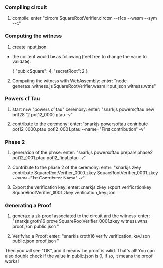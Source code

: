 ### Compiling circuit

1. compile:
   enter "circom SquareRootVerifier.circom --r1cs --wasm --sym --c"

### Computing the witness

1. create input.json:

- the content would be as following (feel free to change the value to validate):

  {
  "publicSquare": 4,
  "secretRoot": 2
  }

2. Computing the witness with WebAssembly:
   enter: "node generate_witness.js SquareRootVerifier.wasm input.json witness.wtns"

### Powers of Tau

1. start new "powers of tau" ceremony:
   enter: "snarkjs powersoftau new bn128 12 pot12_0000.ptau -v"

2. contribute to the ceremony:
   enter: "snarkjs powersoftau contribute pot12_0000.ptau pot12_0001.ptau --name="First contribution" -v"

### Phase 2

1. generation of the phase:
   enter: "snarkjs powersoftau prepare phase2 pot12_0001.ptau pot12_final.ptau -v"

2. Contribute to the phase 2 of the ceremony:
   enter: "snarkjs zkey contribute SquareRootVerifier_0000.zkey SquareRootVerifier_0001.zkey --name="1st Contributor Name" -v"

3. Export the verification key:
   enter: snarkjs zkey export verificationkey SquareRootVerifier_0001.zkey verification_key.json

### Generating a Proof

1. generate a zk-proof associated to the circuit and the witness:
   enter: "snarkjs groth16 prove SquareRootVerifier_0001.zkey witness.wtns proof.json public.json
   "

2. Verifying a Proof:
   enter: "snarkjs groth16 verify verification_key.json public.json proof.json
   "

Then you will see "OK", and it means the proof is valid. That's all! You can also double check if the value in public.json is 0, if so, it means the proof works!
